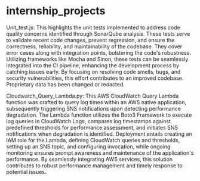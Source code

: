 # internship_projects

Unit_test.js: This highlights the unit tests implemented to address code quality concerns identified through SonarQube analysis. These tests serve to validate recent code changes, prevent regression, and ensure the correctness, reliability, and maintainability of the codebase. They cover error cases along with integration points, bolstering the code's robustness. Utilizing frameworks like Mocha and Sinon, these tests can be seamlessly integrated into the CI pipeline, enhancing the development process by catching issues early. By focusing on resolving code smells, bugs, and security vulnerabilities, this effort contributes to an improved codebase. Proprietary data has been changed or redacted. 

Cloudwatch_Query_Lambda.py: This AWS CloudWatch Query Lambda function was crafted to query log times within an AWS native application, subsequently triggering SNS notifications upon detecting performance degradation. The Lambda function utilizes the Boto3 Framework to execute log queries in CloudWatch Logs, compares log timestamps against predefined thresholds for performance assessment, and initiates SNS notifications when degradation is identified. Deployment entails creating an IAM role for the Lambda, defining CloudWatch queries and thresholds, setting up an SNS topic, and configuring invocation, while ongoing monitoring ensures prompt awareness and maintenance of the application's performance. By seamlessly integrating AWS services, this solution contributes to robust performance management and timely response to potential issues.
